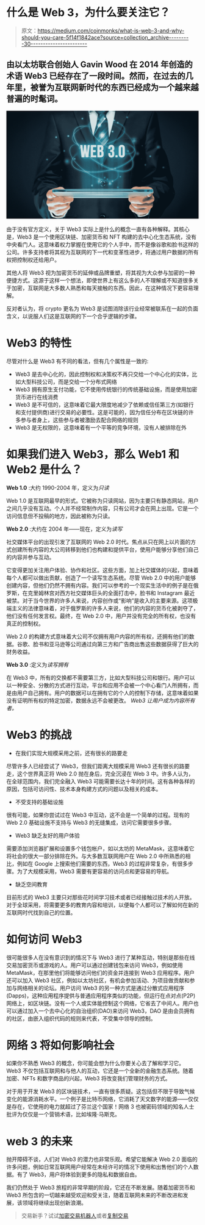 # 什么是 Web 3，为什么要关注它？

> 原文：<https://medium.com/coinmonks/what-is-web-3-and-why-should-you-care-5f14f1842ace?source=collection_archive---------30----------------------->

## 由以太坊联合创始人 Gavin Wood 在 2014 年创造的术语 Web3 已经存在了一段时间。然而，在过去的几年里，被誉为互联网新时代的东西已经成为一个越来越普遍的时髦词。

![](img/616eb392a6648f6ef34e9ba901b3266c.png)

由于没有官方定义，关于 Web3 实际上是什么的概念一直有各种解释。其核心是，Web3 是一个使用区块链、加密货币和 NFT 构建的去中心化生态系统，没有中央看门人。这意味着权力掌握在使用它的个人手中，而不是像谷歌和脸书这样的公司。许多支持者将其视为互联网的下一代和变革性进步，将通过用户数据的所有权把控制权还给用户。

其他人将 Web3 视为加密货币的延伸或品牌重塑，将其视为大众参与加密的一种便捷方式。这源于这样一个想法，即使世界上有这么多的人不理解或不知道很多关于加密，互联网是大多数人熟悉和每天接触的东西。因此，在这种情况下更容易理解。

反对者认为，将 crypto 更名为 Web3 是试图消除该行业经常被联系在一起的负面含义，以说服人们这是互联网的下一个合乎逻辑的步骤。

# Web3 的特性

尽管对什么是 Web3 有不同的看法，但有几个属性是一致的:

*   Web3 是去中心化的，因此控制权和决策权不再只交给一个中心化的实体，比如大型科技公司，而是交给一个分布式网络
*   Web3 拥有原生支付功能，它不使用传统银行的传统基础设施，而是使用加密货币进行在线消费
*   Web3 是不可信的，这意味着它最大限度地减少了依赖或信任第三方(如银行和支付提供商)进行交易的必要性。这是可能的，因为信任分布在区块链的许多参与者身上，这些参与者被激励去配合网络的规则
*   Web3 是无权限的，这意味着有一个平等的竞争环境，没有人被排除在外

# 如果我们进入 Web3，那么 Web1 和 Web2 是什么？

**Web 1.0** :大约 1990-2004 年，定义为*只读*

Web 1.0 是互联网最早的形式。它被称为只读网站，因为主要只有静态网站，用户之间几乎没有互动。个人并不经常制作内容，只有公司才会在网上出现。它是一个访问信息但不投稿的地方，因此被称为只读。

**Web 2.0** :大约在 2004 年——现在，定义为*读写*

社交媒体平台的出现引发了互联网的 Web 2.0 时代。焦点从只在网上以片面的方式创建所有内容的大公司转移到他们也构建和提供平台，使用户能够分享他们自己的内容并参与互动。

它变得更加关注用户体验、协作和社区。这些方面，加上社交媒体的兴起，意味着每个人都可以做出贡献，创造了一个读写生态系统。尽管 Web 2.0 中的用户能够创建内容，但他们仍然不拥有内容。我们可以参考的一个现实生活中的例子是在俄罗斯，在克里姆林宫对西方社交媒体巨头的全面打击中，脸书和 Instagram 最近被禁。对于当今世界的许多人来说，内容创作或“影响”是收入的主要来源。这项极端主义的法律意味着，对于俄罗斯的许多人来说，他们的内容的货币化被剥夺了，他们没有任何发言权。最终，在 Web 2.0 中，用户并没有完全的所有权，也没有真正的控制权。

Web 2.0 的构建方式意味着大公司不仅拥有用户内容的所有权，还拥有他们的数据。谷歌、脸书和亚马逊等公司通过向第三方和广告商出售这些数据获得了巨大的财务收益。

**Web 3.0** :定义为*读写拥有*

在 Web3 中，所有的交换都不需要第三方，比如大型科技公司和银行。用户可以以一种安全、分散的方式进行互动，平台和应用不会被一个中心看门人所拥有，而是由用户自己拥有。用户的数据可以在拥有它的个人的控制下存储，这意味着如果没有证明所有权的特定加密，数据永远不会被更改。 *Web3 让用户成为内容所有者。*

# Web3 的挑战

*   在我们实现大规模采用之前，还有很长的路要走

尽管许多人已经尝试了 Web3，但我们距离大规模采用 Web3 还有很长的路要走，这个世界真正将 Web 2.0 抛在身后，完全沉浸在 Web 3 中。许多人认为，在全球范围内，我们完全融入 Web3 可能需要长达十年的时间。这有各种各样的原因，包括可访问性、技术本身构建方式的问题以及相关的成本。

*   不受支持的基础设施

很有可能，如果你尝试过在 Web3 中互动，这不会是一个简单的过程。现有的 Web 2.0 基础设施不支持与 Web3 的无缝集成，访问它需要很多步骤。

*   Web3 缺乏友好的用户体验

需要添加浏览器扩展和设置多个钱包帐户，如以太坊的 MetaMask，这意味着它将社会的很大一部分排除在外。与大多数互联网用户在 Web 2.0 中所熟悉的相比，例如在 Google 上搜索他们需要的东西，Web3 的过程非常复杂，有很多步骤。为了大规模采用，Web3 需要有更容易的访问点和更容易的导航。

*   缺乏空间教育

目前形式的 Web3 主要只对那些花时间学习技术或者已经接触过技术的人开放。对于全球采用，将需要更多的教育内容和培训，以便每个人都可以了解如何在新的互联网时代找到自己的位置。

# 如何访问 Web3

很可能很多人在没有意识到的情况下与 Web3 进行了某种互动，特别是那些在线交易加密货币或游戏的人。用户可以通过创建钱包来访问 Web3，例如使用 MetaMask，在那里他们将能够访问他们的资金并连接到 Web3 应用程序。用户还可以加入 Web3 社区，例如以太坊社区，有机会参加活动、为项目做贡献和参加与网络相关的论坛。用户访问 Web3 的另一种方式是通过分散式应用程序(Dapps)，这种应用程序提供与普通应用程序类似的功能，但运行在点对点(P2P)网络上，如区块链。没有一个人或实体能控制这个网络，它省去了中间人。用户也可以通过加入一个去中心化的自治组织(DAO)来访问 Web3，DAO 是由会员拥有的社区，由嵌入组织代码的规则来代表，不受集中领导的控制。

# 网络 3 将如何影响社会

如果你不熟悉 Web3 的概念，你可能会想为什么你要关心去了解和学习它。Web3 不仅包括互联网和与他人的互动，它还是一个全新的金融生态系统。随着加密、NFTs 和数字商品的兴起，Web3 将改变我们管理财务的方式。

对于用于开发 Web3 的区块链技术，一直有很多质疑。这包括但不限于导致气候变化的能源消耗水平。一个例子是比特币网络，它消耗了天文数字的能源——仅仅是存在，它使用的电力就超过了芬兰这个国家！网络 3 也被密码领域的知名人士批评为仅仅是一个营销术语，比如埃隆·马斯克。

# **web 3 的未来**

抛开障碍不谈，人们对 Web3 的潜力也非常乐观。希望它能解决 Web 2.0 面临的许多问题，例如日常互联网用户经常在未经许可的情况下使用和出售他们的个人数据。有了 Web3，用户将体验到更多的隐私和数据自由。

我们仍然处于 Web3 旅程的非常早期的阶段，它还在不断发展。随着加密货币和 Web3 所包含的一切越来越受欢迎和受关注，随着互联网未来的不断改进和发展，该领域将继续出现创新浪潮。

> 交易新手？试试[加密交易机器人](/coinmonks/crypto-trading-bot-c2ffce8acb2a)或者[复制交易](/coinmonks/top-10-crypto-copy-trading-platforms-for-beginners-d0c37c7d698c)